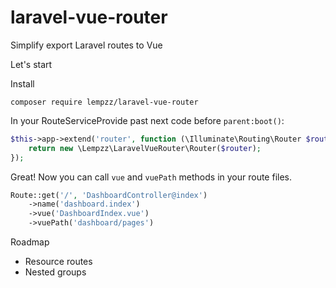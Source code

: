 # laravel-vue-router
Simplify export Laravel routes to Vue

Let's start

Install
```
composer require lempzz/laravel-vue-router
```

In your RouteServiceProvide past next code before `parent:boot()`:
```php
$this->app->extend('router', function (\Illuminate\Routing\Router $router) {
    return new \Lempzz\LaravelVueRouter\Router($router);
});
```

Great! Now you can call `vue` and `vuePath` methods in your route files.
```php
Route::get('/', 'DashboardController@index')
    ->name('dashboard.index')
    ->vue('DashboardIndex.vue')
    ->vuePath('dashboard/pages')
```


Roadmap
* Resource routes
* Nested groups
